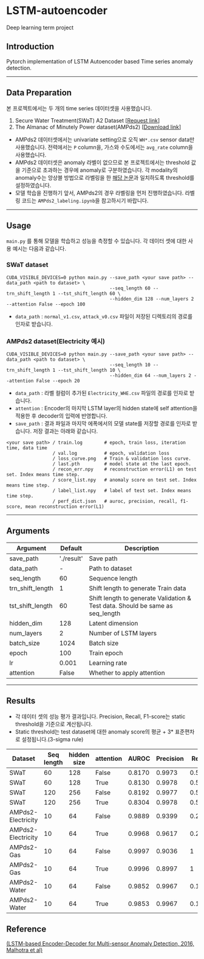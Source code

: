 # LSTM-autoencoder
Deep learning term project

## Introduction
Pytorch implementation of LSTM Autoencoder based Time series anomaly detection. 

<hr>

## Data Preparation
본 프로젝트에서는 두 개의 time series 데이터셋을 사용했습니다.
1. Secure Water Treatment(SWaT) A2 Dataset \[[Request link](https://itrust.sutd.edu.sg/itrust-labs_datasets/dataset_info/)\]
2. The Almanac of Minutely Power dataset(AMPds2) \[[Download link](https://dataverse.harvard.edu/dataset.xhtml?persistentId=doi:10.7910/DVN/FIE0S4)\]
- AMPds2 데이터셋에서는 univariate setting으로 오직 ```WH*.csv``` sensor data만 사용했습니다. 전력에서는 ```P``` column을, 가스와 수도에서는 ```avg_rate``` column을 사용했습니다.
- AMPds2 데이터셋은 anomaly 라벨이 없으므로 본 프로젝트에서는 threshold 값을 기준으로 초과하는 경우에 anomaly로 구분하였습니다. 각 modality의 anomaly수는 앙상블 방법으로 라벨링을 한 [해당 논문](https://ieeexplore.ieee.org/document/8574884)과 일치하도록 threshold를 설정하였습니다.
- 모델 학습을 진행하기 앞서, AMPds2의 경우 라벨링을 먼저 진행하였습니다. 라벨링 코드는 ```AMPds2_labeling.ipynb```을 참고하시기 바랍니다.

<hr>

## Usage
```main.py``` 를 통해 모델을 학습하고 성능을 측정할 수 있습니다. 각 데이터 셋에 대한 사용 예시는 다음과 같습니다.
### SWaT dataset
```
CUDA_VISIBLE_DEVICES=0 python main.py --save_path <your save path> --data_path <path to dataset> \
                                      --seq_length 60 --trn_shift_length 1 --tst_shift_length 60 \
                                      --hidden_dim 128 --num_layers 2 --attention False --epoch 100 
```
- ```data_path``` : ```normal_v1.csv```, ```attack_v0.csv``` 파일이 저장된 디렉토리의 경로를 인자로 받습니다.

### AMPds2 dataset(Electricity 예시)
```
CUDA_VISIBLE_DEVICES=0 python main.py --save_path <your save path> --data_path <path to dataset> \
                                      --seq_length 10 --trn_shift_length 1 --tst_shift_length 10 \
                                      --hidden_dim 64 --num_layers 2 --attention False --epoch 20 
```
- ```data_path``` : 라벨 컬럼이 추가된 ```Electricity_WHE.csv``` 파일의 경로를 인자로 받습니다.
- ```attention``` : Encoder의 마지막 LSTM layer의 hidden state에 self attention을 적용한 후 decoder의 입력에 반영합니다.
- ```save_path``` : 결과 파일과 마지막 에폭에서의 모델 state를 저장할 경로를 인자로 받습니다. 저장 결과는 아래와 같습니다.

```
<your save path> / train.log        # epoch, train loss, iteration time, data time
                 / val.log          # epoch, validation loss
                 / loss_curve.png   # Train & validation loss curve.
                 / last.pth         # model state at the last epoch.
                 / recon_err.npy    # reconstruction error(L1) on test set. Index means time step.
                 / score_list.npy   # anomaly score on test set. Index means time step.
                 / label_list.npy   # label of test set. Index means time step.
                 / perf_dict.json   # auroc, precision, recall, f1-score, mean reconstruction error(L1)
```

<hr>

## Arguments
|Argument|Default|Description|
|--------|-------|-----------|
|save_path|'./result'|Save path|
|data_path|-|Path to dataset|
|seq_length|60|Sequence length|
|trn_shift_length|1|Shift length to generate Train data|
|tst_shift_length|60|Shift length to generate Validation & Test data. Should be same as seq_length|
|hidden_dim|128|Latent dimension|
|num_layers|2|Number of LSTM layers|
|batch_size|1024|Batch size|
|epoch|100|Train epoch|
|lr|0.001|Learning rate|
|attention|False|Whether to apply attention|

<hr>

## Results

- 각 데이터 셋의 성능 평가 결과입니다. Precision, Recall, F1-score는 static threshold을 기준으로 계산됩니다. 
- Static threshold는 test dataset에 대한 anomaly score의 평균 + 3\* 표준편차로 설정됩니다.(3-sigma rule)

|Dataset|Seq length|hidden size|attention|AUROC|Precision|Recall|F1-score|
|-------|----------|-----------|---------|-----|---------|------|--------|
|SWaT|60|128|False|0.8170|0.9973|0.5849|0.7374|
|SWaT|60|128|True|0.8130|0.9978|0.5850|0.7376|
|SWaT|120|256|False|0.8192|0.9977|0.5850|0.7375|
|SWaT|120|256|True|0.8304|0.9978|0.5850|0.7376|
|AMPds2-Electricity|10|64|False|0.9889|0.9399|0.2451|0.3889|
|AMPds2-Electricity|10|64|True|0.9968|0.9617|0.2673|0.4182|
|AMPds2-Gas|10|64|False| 0.9997|0.9036 |1 |0.9494 |
|AMPds2-Gas|10|64|True| 0.9996|0.8997 |1 |0.9402 |
|AMPds2-Water|10|64|False|0.9852 |0.9967 |0.1551 |0.2684 |
|AMPds2-Water|10|64|True|0.9853 |0.9967 |0.1540 |0.2668 |

## Reference
[(LSTM-based Encoder-Decoder for Multi-sensor Anomaly Detection, 2016, Malhotra et al)](https://arxiv.org/abs/1607.00148)

